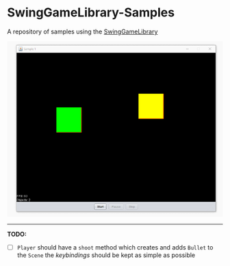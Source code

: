 # SwingGameLibrary-Samples
A repository of samples using the [SwingGameLibrary](https://github.com/davidkroukamp/swinggamelibrary)

![sample1 example](https://github.com/davidkroukamp/SwingGameLibrary-Samples/blob/main/sample1.gif)

***

**TODO:**
- [ ] `Player` should have a `shoot` method which creates and adds `Bullet` to the `Scene` the *keybindings* should be kept as simple as possible
